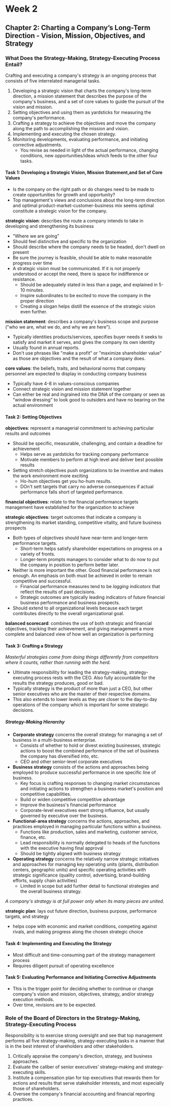 # Week 2

## Chapter 2: Charting a Company’s Long-­Term Direction - Vision, Mission, Objectives, and Strategy

### What Does the Strategy-Making, Strategy-Executing Process Entail?

Crafting and executing a company's strategy is an ongoing process that consists of five interrelated managerial tasks.

1. Developing a strategic vision that charts the company's long-term direction, a mission statement that describes the purpose of the company's business, and a set of core values to guide the pursuit of the vision and mission.
2. Setting objectives and using them as yardsticks for measuring the company's performance.
3. Crafting a strategy to achieve the objectives and move the company along the path to accomplishing the mission and vision.
4. Implementing and executing the chosen strategy.
5. Monitoring developments, evaluating performance, and initiating corrective adjustments.
   * You revise as needed in light of the actual performance, changing conditions, new opportunities/ideas which feeds to the other four tasks.

#### Task 1: Developing a Strategic Vision, Mission Statement,and Set of Core Values

* Is the company on the right path or do changes need to be made to create opportunities for growth and opportunity?
* Top management's views and conclusions about the long-term direction and optimal product-market-customer-business mix seems optimal constitute a strategic vision for the company.

**strategic vision**: describes the route a company intends to take in developing and strengthening its business

* "Where we are going"
* Should feel distinctive and specific to the organization
* Should describe where the company needs to be headed, don't dwell on present
* Be sure the journey is feasible, should be able to make reasonable progress over time
* A strategic vision must be communicated. If it is not properly understood or accept the need, there is space for indifference or resistance.
  * Should be adequately stated in less than a page, and explained in 5-10 minutes.
  * Inspire subordinates to be excited to move the company in the proper direction
  * Creating a slogan helps distill the essence of the strategic vision even further.

**mission statement**: describes a company's business scope and purpose ("who we are, what we do, and why we are here").

* Typically identities products/services, specifies buyer needs it seeks to satisfy and market it serves, and gives the company its own identity
* Usually found in annual reports.
* Don't use phrases like "make a profit" or "maximize shareholder value" as those are objectives and the result of what a company does.

**core values**: the beliefs, traits, and behavioral norms that company personnel are expected to display in conducting company business

* Typically have 4-8 in values-conscious companies
* Connect strategic vision and mission statement together
* Can either be real and ingrained into the DNA of the company or seen as "window dressing" to look good to outsiders and have no bearing on the actual environment

#### Task 2: Setting Objectives

**objectives**: represent a managerial commitment to achieving particular results and outcomes

* Should be specific, measurable, challenging, and contain a deadline for achievement
  * Helps serve as yardsticks for tracking company performance
  * Motivate members to perform at high level and deliver best possible results
* Setting stretch objectives push organizations to be inventive and makes the work environment more exciting
  * Ho-hum objectives get you ho-hum results.
  * DOn't sett targets that carry no adverse consequences if actual performance falls short of targeted performance.

**financial objectives**: relate to the financial performance targets management have established for the organization to achieve

**strategic objectives**: target outcomes that indicate a company is strengthening its market standing, competitive vitality, and future business prospects

* Both types of objectives should have near-term and longer-term performance targets.
  * Short-term helps satisfy shareholder expectations on progress on a variety of fronts.
  * Longer-term prompts managers to consider what to do now to put the company in position to perform better later.
* Neither is more important the other. Good financial performance is not enough. An emphasis on both must be achieved in order to remain competitive and successful.
  * Financial performance measures tend to be *lagging indicators* that reflect the results of past decisions.
  * Strategic outcomes are typically leading indicators of future financial business performance and business prospects.
* Should extend to all organizational levels because each target contributes directly to the overall organizational goal.

**balanced scorecard**: combines the use of both strategic and financial objectives, tracking their achievement, and giving management a more complete and balanced view of how well an organization is performing

#### Task 3: Crafting a Strategy

*Masterful strategies come from doing things differently from competitors where it counts, rather than running with the herd.*

* Ultimate responsibility for leading the strategy-making, strategy-executing process rests with the CEO. Also fully accountable for the results the strategy produces, good or bad.
* Typically strategy is the product of more than just a CEO, but other senior executives who are the master of their respective domains.
* This also extends to lower levels as they are closer to the day-to-day operations of the company which is important for some strategic decisions.

##### Strategy-Making Hierarchy

* **Corporate strategy** concerns the overall strategy for managing a set of business in a multi-business enterprise.
  * Consists of whether to hold or divest existing businesses, strategic actions to boost the combined performance of the set of business the company has diversified into, etc.
  * CEO and other senior-level corporate executives
* **Business strategy** consists of the actions and approaches being employed to produce successful performance in one specific line of business.
  * Key focus is crafting responses to changing market circumstances and initiating actions to strengthen a business market's position and competitive capabilities.
  * Build or widen competitive competitive advantage
  * Improve the business's financial performance
  * Corporate-level executives exert strong influence, but usually governed by executive over the business.
* **Functional-area strategy** concerns the actions, approaches, and practices employed in managing particular functions within a business.
  * Functions like production, sales and marketing, customer service, finance, etc.
  * Lead responsibility is normally delegated to heads of the functions with the executive having final approval
  * Should be tightly aligned with business strategy
* **Operating strategy** concerns the relatively narrow strategic initiatives and approaches for managing key operating units (plants, distribution centers, geographic units) and specific operating activities with strategic significance (quality control, advertising, brand-building efforts, supply chain activities)
  * Limited in scope but add further detail to functional strategies and the overall business strategy.

*A company's strategy is at full power only when its many pieces are united.*

**strategic plan**: lays out future direction, business purpose, performance targets, and strategy

* helps cope with economic and market conditions, competing against rivals, and making progress along the chosen strategic choice

#### Task 4: Implementing and Executing the Strategy

* Most difficult and time-consuming part of the strategy management process
* Requires diligent pursuit of operating excellence

#### Task 5: Evaluating Performance and Initiating Corrective Adjustments

* This is the trigger point for deciding whether to continue or change company's vision and mission, objectives, strategy, and/or strategy execution methods.
* Over time, revisions are to be expected.

### Role of the Board of Directors in the Strategy-Making, Strategy-Executing Process

Responsibility is to exercise strong oversight and see that top management performs all five strategy-making, strategy-executing tasks in a manner that is in the best interest of shareholders and other stakeholders.

1. Critically appraise the company's direction, strategy, and business approaches.
2. Evaluate the caliber of senior executives' strategy-making and strategy-executing skills.
3. Institute a compensation plan for top executives that rewards them for actions and results that serve stakeholder interests, and most especially those of shareholders.
4. Oversee the company's financial accounting and financial reporting practices.

